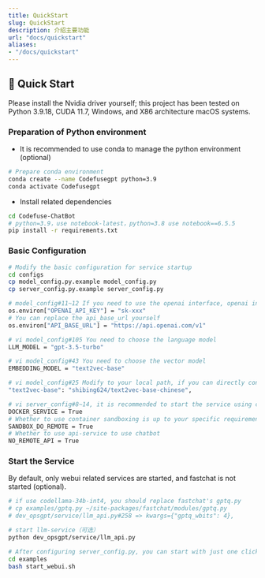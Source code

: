 ```yaml
---
title: QuickStart
slug: QuickStart
description: 介绍主要功能
url: "docs/quickstart"
aliases:
- "/docs/quickstart"
---
```


## 🚀 Quick Start

Please install the Nvidia driver yourself; this project has been tested on Python 3.9.18, CUDA 11.7, Windows, and X86 architecture macOS systems.

### Preparation of Python environment

- It is recommended to use conda to manage the python environment (optional)
```bash
# Prepare conda environment
conda create --name Codefusegpt python=3.9
conda activate Codefusegpt
```

- Install related dependencies
```bash
cd Codefuse-ChatBot
# python=3.9，use notebook-latest，python=3.8 use notebook==6.5.5
pip install -r requirements.txt
```

### Basic Configuration

```bash
# Modify the basic configuration for service startup
cd configs
cp model_config.py.example model_config.py
cp server_config.py.example server_config.py

# model_config#11~12 If you need to use the openai interface, openai interface key
os.environ["OPENAI_API_KEY"] = "sk-xxx"
# You can replace the api_base_url yourself
os.environ["API_BASE_URL"] = "https://api.openai.com/v1"

# vi model_config#105 You need to choose the language model
LLM_MODEL = "gpt-3.5-turbo"

# vi model_config#43 You need to choose the vector model
EMBEDDING_MODEL = "text2vec-base"

# vi model_config#25 Modify to your local path, if you can directly connect to huggingface, no modification is needed
"text2vec-base": "shibing624/text2vec-base-chinese",

# vi server_config#8~14, it is recommended to start the service using containers.
DOCKER_SERVICE = True
# Whether to use container sandboxing is up to your specific requirements and preferences
SANDBOX_DO_REMOTE = True
# Whether to use api-service to use chatbot
NO_REMOTE_API = True
```

### Start the Service

By default, only webui related services are started, and fastchat is not started (optional).
```bash
# if use codellama-34b-int4, you should replace fastchat's gptq.py
# cp examples/gptq.py ~/site-packages/fastchat/modules/gptq.py
# dev_opsgpt/service/llm_api.py#258 => kwargs={"gptq_wbits": 4},

# start llm-service（可选）
python dev_opsgpt/service/llm_api.py
```

```bash
# After configuring server_config.py, you can start with just one click.
cd examples
bash start_webui.sh
```